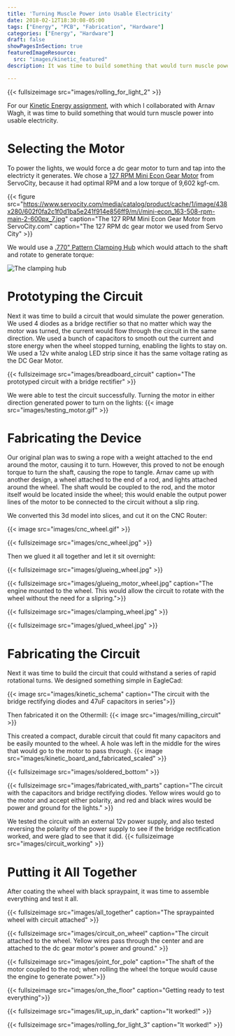 ```yaml
---
title: 'Turning Muscle Power into Usable Electricity'
date: 2018-02-12T18:30:08-05:00
tags: ["Energy", "PCB", "Fabrication", "Hardware"]
categories: ["Energy", "Hardware"]
draft: false
showPagesInSection: true
featuredImageResource: 
  src: "images/kinetic_featured"
description: It was time to build something that would turn muscle power into usable electricity.  To power the lights, we would force a dc gear motor to turn and tap into the electricty it generates. We would make a wheel attached to the end of a rod, and lights attached around the wheel.

---
```


{{< fullsizeimage src="images/rolling_for_light_2" >}}

For our [Kinetic Energy assignment](http://www.fddrsn.net/teaching/energy/2018-energy-project-briefs/), with which
I collaborated with Arnav Wagh, it was time to build something that would turn muscle power into usable electricity.

# Selecting the Motor

To power the lights, we would force a dc gear motor to turn and tap into the electricty it generates. We chose a [127 RPM Mini Econ Gear Motor](https://www.servocity.com/127-rpm-mini-econ-gear-motor) from ServoCity,
because it had optimal RPM and a low torque of 9,602 kgf-cm. 

{{< figure src="https://www.servocity.com/media/catalog/product/cache/1/image/438x280/602f0fa2c1f0d1ba5e241f914e856ff9/m/i/mini-econ_163-508-rpm-main-2-600px_7.jpg" caption="The 127 RPM Mini Econ Gear Motor from ServoCity.com" caption="The 127 RPM dc gear motor we used from Servo City" >}}

We would use a [.770" Pattern Clamping Hub](https://www.servocity.com/770-clamping-hubs) which would attach to the shaft and rotate to generate torque:

![The clamping hub](https://www.servocity.com/media/catalog/product/cache/1/image/438x280/602f0fa2c1f0d1ba5e241f914e856ff9/7/7/770-clamping-hubs-main-1500px.jpg) 

# Prototyping the Circuit

Next it was time to build a circuit that would simulate the power generation.  We used 4 diodes as a bridge rectifier
so that no matter which way the motor was turned, the current would flow through the circuit in the same direction.
We used a bunch of capacitors to smooth out the current and store energy when the wheel stopped turning, enabling the lights
to stay on.  We used a 12v white analog LED strip since it has the same voltage rating as the DC Gear Motor.

{{< fullsizeimage src="images/breadboard_circuit"  caption="The prototyped circuit with a bridge rectifier" >}}

We were able to test the circuit successfully.  Turning the motor in either direction generated power to turn on the lights:
{{< image src="images/testing_motor.gif" >}}

# Fabricating the Device

Our original plan was to swing a rope with a weight attached to the end around the motor, causing it to turn.  However,
this proved to not be enough torque to turn the shaft, causing the rope to tangle.  Arnav came up with another design,
a wheel attached to the end of a rod, and lights attached around the wheel. The shaft would be coupled to the rod,
and the motor itself would be located inside the wheel; this would enable the output power lines of the motor to be connected
to the circuit without a slip ring.

<script src="https://embed.github.com/view/3d/oveddan/blog/master/static/models/kinetic_energy_wheel.stl"></script>

We converted this 3d model into slices, and cut it on the CNC Router:

{{< image src="images/cnc_wheel.gif" >}}


{{< fullsizeimage src="images/cnc_wheel.jpg" >}}

Then we glued it all together and let it sit overnight:

{{< fullsizeimage src="images/glueing_wheel.jpg" >}}

{{< fullsizeimage src="images/glueing_motor_wheel.jpg" caption="The engine mounted to the wheel. This would allow the circuit to rotate with the wheel without the need for a slipring.">}}

{{< fullsizeimage src="images/clamping_wheel.jpg" >}}

{{< fullsizeimage src="images/glued_wheel.jpg" >}}

# Fabricating the Circuit

Next it was time to build the circuit that could withstand a series of rapid rotational turns.  We designed
something simple in EagleCad:

{{< image src="images/kinetic_schema" caption="The circuit with the bridge rectifying diodes and 47uF capacitors in series">}}

Then fabricated it on the Othermill:
{{< image src="images/milling_circuit" >}}

This created a compact, durable circuit that could fit many capacitors and be easily mounted to the wheel.
A hole was left in the middle for the wires that would go to the motor to pass through.
{{< image src="images/kinetic_board_and_fabricated_scaled" >}}

{{< fullsizeimage src="images/soldered_bottom" >}}

{{< fullsizeimage src="images/fabricated_with_parts" caption="The circuit with the capacitors and bridge rectifying diodes.  Yellow wires would go to the motor and accept either polarity, and red and black wires would be power and ground for the lights." >}}

We tested the circuit with an external 12v power supply, and also tested reversing the polarity of the power supply to see
if the bridge rectification worked, and were glad to see that it did.
{{< fullsizeimage src="images/circuit_working" >}}

# Putting it All Together

After coating the wheel with black spraypaint, it was time to assemble everything and test it all.

{{< fullsizeimage src="images/all_together" caption="The spraypainted wheel with circuit attached" >}}

{{< fullsizeimage src="images/circuit_on_wheel" caption="The circuit attached to the wheel.  Yellow wires pass through the center and are attached to the dc gear motor's power and ground." >}}

{{< fullsizeimage src="images/joint_for_pole" caption="The shaft of the motor coupled to the rod; when rolling the wheel the torque would cause the engine to generate power.">}}

{{< fullsizeimage src="images/on_the_floor" caption="Getting ready to test everything">}}

{{< fullsizeimage src="images/lit_up_in_dark" caption="It worked!" >}}

{{< fullsizeimage src="images/rolling_for_light_3" caption="It worked!" >}}
